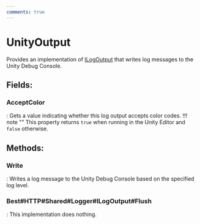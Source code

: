 ```yaml
---
comments: true
---
```

# UnityOutput

Provides an implementation of [ILogOutput](../Logger/ILogOutput.md) that writes log messages to the Unity Debug Console. 

## **Fields**:
### **AcceptColor**
: Gets a value indicating whether this log output accepts color codes. 
	!!! note ""
		This property returns `true` when running in the Unity Editor and `false` otherwise. 

## **Methods**:

### **Write**
: Writes a log message to the Unity Debug Console based on the specified log level. 

### **Best#HTTP#Shared#Logger#ILogOutput#Flush**
: This implementation does nothing. 